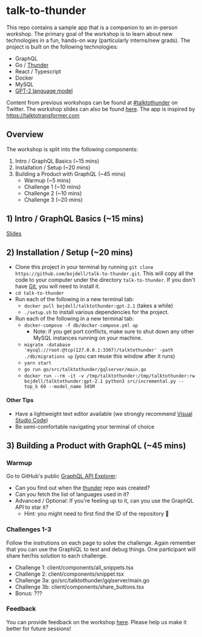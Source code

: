 # talk-to-thunder

This repo contains a sample app that is a companion to an in-person workshop. The primary goal of the workshop is to learn about new technologies in a fun, hands-on way (particularly interns/new grads). The project is built on the following technologies:

- GraphQL
- Go / [Thunder](https://github.com/samsarahq/thunder)
- React / Typescript
- Docker
- MySQL
- [GPT-2 language model](https://openai.com/blog/better-language-models/)

Content from previous workshops can be found at [#talktothunder](https://twitter.com/hashtag/talktothunder) on Twitter. The workshop slides can also be found [here](https://docs.google.com/presentation/d/1UEk_hkmv0Jgmxhq36E0C77KOSikTbsOFwWySNpj13RY/edit?usp=sharing). The app is inspired by https://talktotransformer.com

## Overview

The workshop is split into the following components:

1. Intro / GraphQL Basics (~15 mins)
2. Installation / Setup (~20 mins)
3. Building a Product with GraphQL (~45 mins)
   - Warmup (~5 mins)
   - Challenge 1 (~10 mins)
   - Challenge 2 (~10 mins)
   - Challenge 3 (~20 mins)

## 1) Intro / GraphQL Basics (~15 mins)

[Slides](https://docs.google.com/presentation/d/1UEk_hkmv0Jgmxhq36E0C77KOSikTbsOFwWySNpj13RY/edit?usp=sharing)

## 2) Installation / Setup (~20 mins)

- Clone this project in your terminal by running `git clone https://github.com/bojdell/talk-to-thunder.git`. This will copy all the code to your computer under the directory `talk-to-thunder`. If you don't have [Git](https://git-scm.com/downloads), you will need to install it.
- `cd talk-to-thunder`
- Run each of the following in a new terminal tab:
  - `docker pull bojdell/talktothunder:gpt-2.1` (takes a while)
  - `./setup.sh` to install various dependencies for the project.
- Run each of the following in a new terminal tab:
  - `docker-compose -f db/docker-compose.yml up`
    - Note: if you get port conflicts, make sure to shut down any other MySQL instances running on your machine.
  - `migrate -database 'mysql://root:@tcp(127.0.0.1:3307)/talktothunder' -path ./db/migrations up` (you can reuse this window after it runs)
  - `yarn start`
  - `go run go/src/talktothunder/gqlserver/main.go`
  - `docker run --rm -it -v /tmp/talktothunder:/tmp/talktothunder:rw bojdell/talktothunder:gpt-2.1 python3 src/incremental.py --top_k 60 --model_name 345M`

#### Other Tips

- Have a lightweight text editor available (we strongly recommend [Visual Studio Code](https://code.visualstudio.com/))
- Be semi-comfortable navigating your terminal of choice

## 3) Building a Product with GraphQL (~45 mins)

### Warmup

Go to GitHub's public [GraphQL API Explorer](https://developer.github.com/v4/explorer/):

- Can you find out when the [thunder](https://github.com/samsarahq/thunder) repo was created?
- Can you fetch the list of languages used in it?
- Advanced / Optional: If you're feeling up to it, can you use the GraphQL API to star it?
  - Hint: you might need to first find the ID of the repository 👀

### Challenges 1-3

Follow the instrutions on each page to solve the challenge. Again remember that you can use the GraphiQL to test and debug things. One participant will share her/his solution to each challenge.

- Challenge 1: client/components/all_snippets.tsx
- Challenge 2: client/components/snippet.tsx
- Challenge 3a: go/src/talktothunder/gqlserver/main.go
- Challenge 3b: client/components/share_buttons.tsx
- Bonus: ???

### Feedback

You can provide feedback on the workshop [here](https://forms.gle/yKdVi6gv7Vt4QSLj9). Please help us make it better for future sessions!
